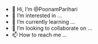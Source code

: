 - 👋 Hi, I’m @PoonamParihari
- 👀 I’m interested in ...
- 🌱 I’m currently learning ...
- 💞️ I’m looking to collaborate on ...
- 📫 How to reach me ...

<!---
PoonamParihari/PoonamParihari is a ✨ special ✨ repository because its `README.md` (this file) appears on your GitHub profile.
You can click the Preview link to take a look at your changes.
--->
